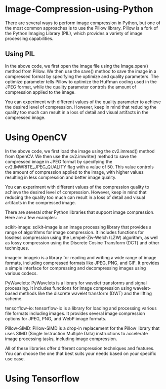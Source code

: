 # Image-Compression-using-Python

There are several ways to perform image compression in Python, but one of the most common approaches is to use the Pillow library. Pillow is a fork of the Python Imaging Library (PIL), which provides a variety of image processing capabilities.

## Using PIL
In the above code, we first open the image file using the Image.open() method from Pillow. We then use the save() method to save the image in a compressed format by specifying the optimize and quality parameters. The optimize parameter tells Pillow to optimize the Huffman coding used in the JPEG format, while the quality parameter controls the amount of compression applied to the image.

You can experiment with different values of the quality parameter to achieve the desired level of compression. However, keep in mind that reducing the quality too much can result in a loss of detail and visual artifacts in the compressed image.

# Using OpenCV
In the above code, we first load the image using the cv2.imread() method from OpenCV. We then use the cv2.imwrite() method to save the compressed image in JPEG format by specifying the cv2.IMWRITE_JPEG_QUALITY flag with a value of 50. This value controls the amount of compression applied to the image, with higher values resulting in less compression and better image quality.

You can experiment with different values of the compression quality to achieve the desired level of compression. However, keep in mind that reducing the quality too much can result in a loss of detail and visual artifacts in the compressed image.

There are several other Python libraries that support image compression. Here are a few examples:

scikit-image: scikit-image is an image processing library that provides a range of algorithms for image compression. It includes functions for lossless compression using the Lempel-Ziv-Welch (LZW) algorithm, as well as lossy compression using the Discrete Cosine Transform (DCT) and other techniques.

imageio: imageio is a library for reading and writing a wide range of image formats, including compressed formats like JPEG, PNG, and GIF. It provides a simple interface for compressing and decompressing images using various codecs.

PyWavelets: PyWavelets is a library for wavelet transforms and signal processing. It includes functions for image compression using wavelet-based methods like the discrete wavelet transform (DWT) and the lifting scheme.

tensorflow-io: tensorflow-io is a library for loading and processing various file formats including images. It provides several image compression options for JPEG, PNG, and WebP image formats.

Pillow-SIMD: Pillow-SIMD is a drop-in replacement for the Pillow library that uses SIMD (Single Instruction Multiple Data) instructions to accelerate image processing tasks, including image compression.

All of these libraries offer different compression techniques and features. You can choose the one that best suits your needs based on your specific use case.

# Using Tensorflow

